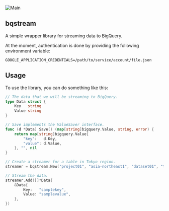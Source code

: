 ![Main](https://github.com/flowerinthenight/bqstream/workflows/Main/badge.svg)

## bqstream

A simple wrapper library for streaming data to BigQuery.

At the moment, authentication is done by providing the following environment variable:
```
GOOGLE_APPLICATION_CREDENTIALS=/path/to/service/account/file.json
```

## Usage

To use the library, you can do something like this:

```go
// The data that we will be streaming to BigQuery.
type Data struct {
	Key   string
	Value string
}

// Save implements the ValueSaver interface.
func (d *Data) Save() (map[string]bigquery.Value, string, error) {
	return map[string]bigquery.Value{
		"key":   d.Key,
		"value": d.Value,
	}, "", nil
}

// Create a streamer for a table in Tokyo region.
streamer = bqstream.New("project01", "asia-northeast1", "dataset01", "table01")

// Stream the data.
streamer.Add([]*Data{
	&Data{
		Key:   "samplekey",
		Value: "samplevalue",
	},
})
```
